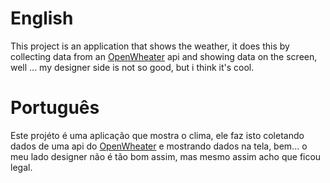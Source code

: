 # English
  This project is an application that shows the weather, it does this by collecting data from an [OpenWheater](https://openweathermap.org/) api and showing data on the screen, well ... my designer side is not so good, but i think it's cool.
# Português
  Este projéto é uma aplicação que mostra o clima, ele faz isto coletando dados de uma api do [OpenWheater](https://openweathermap.org/) e mostrando dados na tela, bem... o meu lado designer não é tão bom assim, mas mesmo assim acho que ficou legal.

